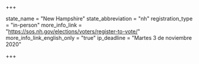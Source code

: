 +++

state_name = "New Hampshire"
state_abbreviation = "nh"
registration_type = "in-person"
more_info_link = "https://sos.nh.gov/elections/voters/register-to-vote/"
more_info_link_english_only = "true"
ip_deadline = "Martes 3 de noviembre 2020"

+++